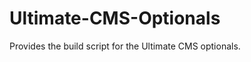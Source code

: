 Ultimate-CMS-Optionals
======================

Provides the build script for the Ultimate CMS optionals.
